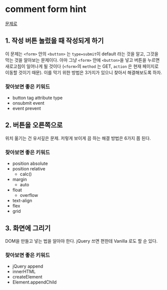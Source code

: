 # comment form hint

[문제로](README.md)

## 1. 작성 버튼 눌렀을 때 작성되게 하기

이 문제는 `<form>` 안의 `<button>` 는 `type=submit`이 default 라는 것을 알고, 그것을 막는 것을 알아보는 문제이다.
아마 그냥 `<form>` 안에 `<button>`을 넣고 버튼을 누르면 새로고침이 일어나게 될 것이다
(`<form>`의 `method` 는 GET, `action` 은 현재 페이지로 이동할 것이기 때문).
이를 막기 위한 방법은 3가지가 있으니 찾아서 해결해보도록 하자.

### 찾아보면 좋은 키워드

* button tag attribute type
* onsubmit event
* event prevent

## 2. 버튼을 오른쪽으로

위치 옮기는 건 유서깊은 문제. 저렇게 보이게 끔 하는 해결 방법은 6가지 쯤 된다.

### 찾아보면 좋은 키워드

* position absolute
* position relative
  * calc()
* margin
  * auto
* float
  * overflow
* text-align
* flex
* grid

## 3. 화면에 그리기

DOM을 만들고 넣는 법을 알아야 한다.
jQuery 쓰면 편한데 Vanilla 로도 할 순 있다.

### 찾아보면 좋은 키워드

* jQuery append
* innerHTML
* createElement
* Element.appendChild
